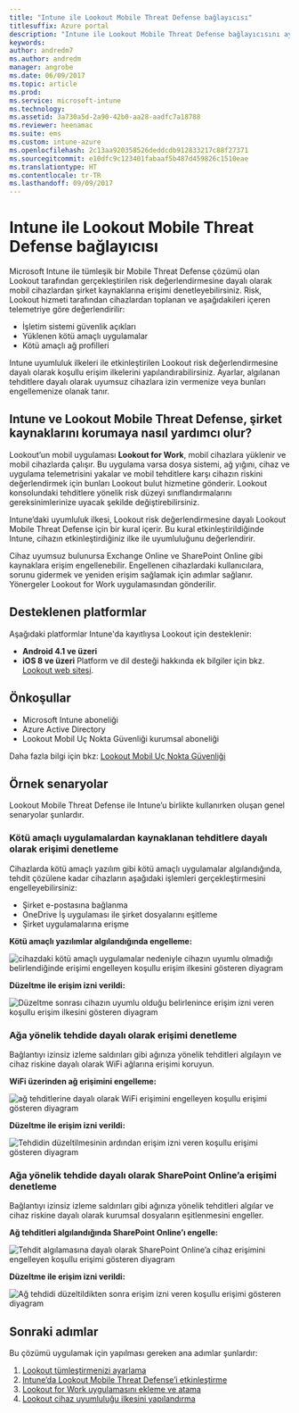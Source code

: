 ```yaml
---
title: "Intune ile Lookout Mobile Threat Defense bağlayıcısı"
titlesuffix: Azure portal
description: "Intune ile Lookout Mobile Threat Defense bağlayıcısını ayarlayın."
keywords: 
author: andredm7
ms.author: andredm
manager: angrobe
ms.date: 06/09/2017
ms.topic: article
ms.prod: 
ms.service: microsoft-intune
ms.technology: 
ms.assetid: 3a730a5d-2a90-42b0-aa28-aadfc7a18788
ms.reviewer: heenamac
ms.suite: ems
ms.custom: intune-azure
ms.openlocfilehash: 2c13aa920358526deddcdb912833217c88f27371
ms.sourcegitcommit: e10dfc9c123401fabaaf5b487d459826c1510eae
ms.translationtype: HT
ms.contentlocale: tr-TR
ms.lasthandoff: 09/09/2017
---
```

# <a name="lookout-mobile-threat-defense-connector-with-intune"></a>Intune ile Lookout Mobile Threat Defense bağlayıcısı

Microsoft Intune ile tümleşik bir Mobile Threat Defense çözümü olan Lookout tarafından gerçekleştirilen risk değerlendirmesine dayalı olarak mobil cihazlardan şirket kaynaklarına erişimi denetleyebilirsiniz. Risk, Lookout hizmeti tarafından cihazlardan toplanan ve aşağıdakileri içeren telemetriye göre değerlendirilir:
- İşletim sistemi güvenlik açıkları
- Yüklenen kötü amaçlı uygulamalar
- Kötü amaçlı ağ profilleri

Intune uyumluluk ilkeleri ile etkinleştirilen Lookout risk değerlendirmesine dayalı olarak koşullu erişim ilkelerini yapılandırabilirsiniz. Ayarlar, algılanan tehditlere dayalı olarak uyumsuz cihazlara izin vermenize veya bunları engellemenize olanak tanır.

## <a name="how-do-intune-and-lookout-mobile-threat-defense-help-protect-company-resources"></a>Intune ve Lookout Mobile Threat Defense, şirket kaynaklarını korumaya nasıl yardımcı olur?
Lookout’un mobil uygulaması **Lookout for Work**, mobil cihazlara yüklenir ve mobil cihazlarda çalışır. Bu uygulama varsa dosya sistemi, ağ yığını, cihaz ve uygulama telemetrisini yakalar ve mobil tehditlere karşı cihazın riskini değerlendirmek için bunları Lookout bulut hizmetine gönderir. Lookout konsolundaki tehditlere yönelik risk düzeyi sınıflandırmalarını gereksinimlerinize uyacak şekilde değiştirebilirsiniz.  

Intune’daki uyumluluk ilkesi, Lookout risk değerlendirmesine dayalı Lookout Mobile Threat Defense için bir kural içerir. Bu kural etkinleştirildiğinde Intune, cihazın etkinleştirdiğiniz ilke ile uyumluluğunu değerlendirir.

Cihaz uyumsuz bulunursa Exchange Online ve SharePoint Online gibi kaynaklara erişim engellenebilir. Engellenen cihazlardaki kullanıcılara, sorunu gidermek ve yeniden erişim sağlamak için adımlar sağlanır. Yönergeler Lookout for Work uygulamasından gönderilir.

## <a name="supported-platforms"></a>Desteklenen platformlar
Aşağıdaki platformlar Intune'da kayıtlıysa Lookout için desteklenir:
* **Android 4.1 ve üzeri**
* **iOS 8 ve üzeri** Platform ve dil desteği hakkında ek bilgiler için bkz. [Lookout web sitesi](https://personal.support.lookout.com/hc/articles/114094140253).

## <a name="prerequisites"></a>Önkoşullar
* Microsoft Intune aboneliği
* Azure Active Directory
* Lookout Mobil Uç Nokta Güvenliği kurumsal aboneliği  

Daha fazla bilgi için bkz: [Lookout Mobil Uç Nokta Güvenliği](https://www.lookout.com/products/mobile-endpoint-security)

## <a name="sample-scenarios"></a>Örnek senaryolar

Lookout Mobile Threat Defense ile Intune’u birlikte kullanırken oluşan genel senaryolar şunlardır.

### <a name="control-access-based-on-threats-from-malicious-apps"></a>Kötü amaçlı uygulamalardan kaynaklanan tehditlere dayalı olarak erişimi denetleme
Cihazlarda kötü amaçlı yazılım gibi kötü amaçlı uygulamalar algılandığında, tehdit çözülene kadar cihazların aşağıdaki işlemleri gerçekleştirmesini engelleyebilirsiniz:
* Şirket e-postasına bağlanma
* OneDrive İş uygulaması ile şirket dosyalarını eşitleme
* Şirket uygulamalarına erişme

**Kötü amaçlı yazılımlar algılandığında engelleme:**

![cihazdaki kötü amaçlı uygulamalar nedeniyle cihazın uyumlu olmadığı belirlendiğinde erişimi engelleyen koşullu erişim ilkesini gösteren diyagram](./media/malicious-apps-blocked.png)

**Düzeltme ile erişim izni verildi:**

![Düzeltme sonrası cihazın uyumlu olduğu belirlenince erişim izni veren koşullu erişim ilkesini gösteren diyagram](./media/malicious-apps-unblocked.png)

### <a name="control-access-based-on-threat-to-network"></a>Ağa yönelik tehdide dayalı olarak erişimi denetleme
Bağlantıyı izinsiz izleme saldırıları gibi ağınıza yönelik tehditleri algılayın ve cihaz riskine dayalı olarak WiFi ağlarına erişimi koruyun.

**WiFi üzerinden ağ erişimini engelleme:**

![ağ tehditlerine dayalı olarak WiFi erişimini engelleyen koşullu erişimi gösteren diyagram](./media/network-wifi-blocked.png)

**Düzeltme ile erişim izni verildi:**

![Tehdidin düzeltilmesinin ardından erişim izni veren koşullu erişimi gösteren diyagram](./media/network-wifi-unblocked.png)
### <a name="control-access-to-sharepoint-online-based-on-threat-to-network"></a>Ağa yönelik tehdide dayalı olarak SharePoint Online’a erişimi denetleme

Bağlantıyı izinsiz izleme saldırıları gibi ağınıza yönelik tehditleri algılar ve cihaz riskine dayalı olarak kurumsal dosyaların eşitlenmesini engeller.

**Ağ tehditleri algılandığında SharePoint Online’ı engelle:**

![Tehdit algılamasına dayalı olarak SharePoint Online’a cihaz erişimini engelleyen koşullu erişimi gösteren diyagram](./media/network-spo-blocked.png)


**Düzeltme ile erişim izni verildi:**

![Ağ tehdidi düzeltildikten sonra erişim izni veren koşullu erişimi gösteren diyagram](./media/network-spo-unblocked.png)

## <a name="next-steps"></a>Sonraki adımlar
Bu çözümü uygulamak için yapılması gereken ana adımlar şunlardır:
1.  [Lookout tümleştirmenizi ayarlama](lookout-mtd-connector-integration.md)
2.  [Intune’da Lookout Mobile Threat Defense’i etkinleştirme](mtd-connector-enable.md)
3.  [Lookout for Work uygulamasını ekleme ve atama](mtd-apps-ios-app-configuration-policy-add-assign.md)
4.  [Lookout cihaz uyumluluğu ilkesini yapılandırma](mtd-device-compliance-policy-create.md)
